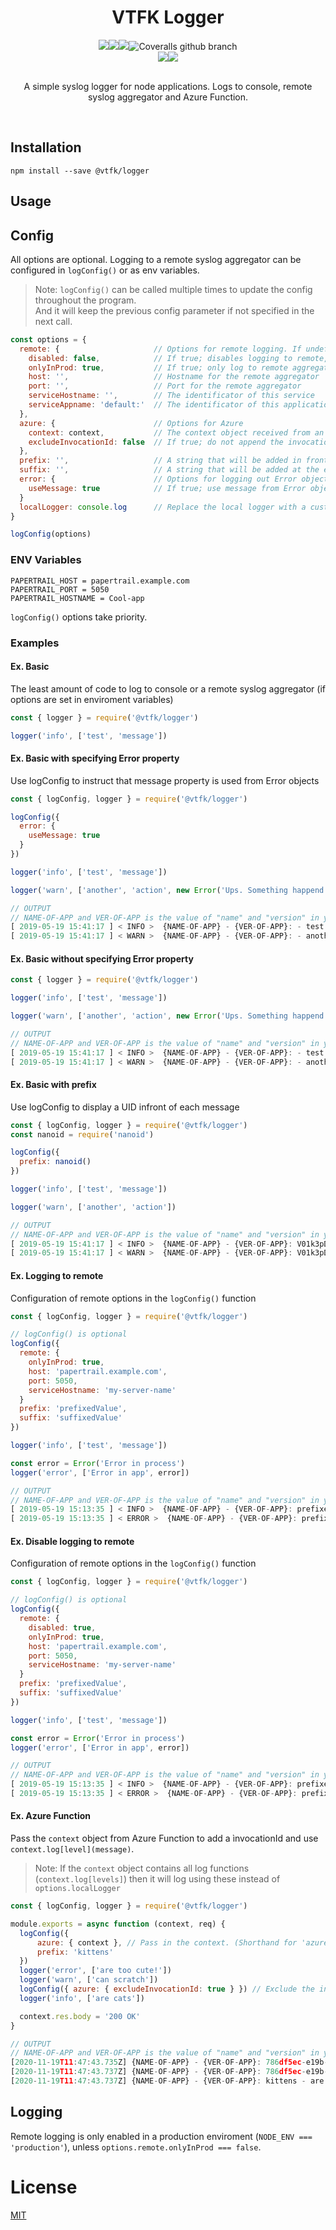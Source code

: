 <h1 align=center >VTFK Logger</h1>
<div align="center">
  <img src="https://img.shields.io/github/workflow/status/vtfk/node-shared-logger/Tests?label=Tests&style=for-the-badge"/><img src="https://img.shields.io/github/workflow/status/vtfk/node-shared-logger/Publish?label=Publish&style=for-the-badge"/><img src="https://img.shields.io/npm/v/@vtfk/logger?style=for-the-badge&color=success"/><img alt="Coveralls github branch" src="https://img.shields.io/coveralls/github/vtfk/node-shared-logger/master?style=for-the-badge">
</div>
<div align="center">
  <a href="https://github.com/vtfk/node-shared-logger"><img src="https://img.shields.io/static/v1?logo=github&label=&message=GITHUB&color=black&style=for-the-badge"/></a><a href="https://www.npmjs.com/package/@vtfk/logger"><img src="https://img.shields.io/static/v1?logo=npm&label=&message=NPM&color=red&style=for-the-badge"/></a>
</div>

<br>
<p align=center >A simple syslog logger for node applications. Logs to console, remote syslog aggregator and Azure Function.</p>
<br>

## Installation

`npm install --save @vtfk/logger`

## Usage

## Config
All options are optional. Logging to a remote syslog aggregator can be configured in `logConfig()` or as env variables.

> Note: `logConfig()` can be called multiple times to update the config throughout the program.  
  And it will keep the previous config parameter if not specified in the next call.

```js
const options = {
  remote: {                     // Options for remote logging. If undefined; disables remote logging
    disabled: false,            // If true; disables logging to remote, even if remote config is set
    onlyInProd: true,           // If true; only log to remote aggregator when NODE_ENV === 'production'
    host: '',                   // Hostname for the remote aggregator
    port: '',                   // Port for the remote aggregator
    serviceHostname: '',        // The identificator of this service
    serviceAppname: 'default:'  // The identificator of this application (defaults to "default:" for consistency with Winston)
  },
  azure: {                      // Options for Azure
    context: context,           // The context object received from an Azure Function (see example further down)
    excludeInvocationId: false  // If true; do not append the invocationId from the context object
  },
  prefix: '',                   // A string that will be added in front of each log message (ex. UID for each run)
  suffix: '',                   // A string that will be added at the end of each log message
  error: {                      // Options for logging out Error object. If undefined; stack from Error object will be returned
    useMessage: true            // If true; use message from Error object instead of stack
  }
  localLogger: console.log      // Replace the local logger with a custom function (Default: console.log)
}

logConfig(options)
```


### ENV Variables
```
PAPERTRAIL_HOST = papertrail.example.com
PAPERTRAIL_PORT = 5050
PAPERTRAIL_HOSTNAME = Cool-app
```
`logConfig()` options take priority.

### Examples
#### Ex. Basic
The least amount of code to log to console or a remote syslog aggregator (if options are set in enviroment variables)
```js
const { logger } = require('@vtfk/logger')

logger('info', ['test', 'message'])
```

#### Ex. Basic with specifying Error property
Use logConfig to instruct that message property is used from Error objects
```js
const { logConfig, logger } = require('@vtfk/logger')

logConfig({
  error: {
    useMessage: true
  }
})

logger('info', ['test', 'message'])

logger('warn', ['another', 'action', new Error('Ups. Something happend')])

// OUTPUT 
// NAME-OF-APP and VER-OF-APP is the value of "name" and "version" in your package.json
[ 2019-05-19 15:41:17 ] < INFO >  {NAME-OF-APP} - {VER-OF-APP}: - test - message
[ 2019-05-19 15:41:17 ] < WARN >  {NAME-OF-APP} - {VER-OF-APP}: - another - action - Ups. Something happend
```

#### Ex. Basic without specifying Error property
```js
const { logger } = require('@vtfk/logger')

logger('info', ['test', 'message'])

logger('warn', ['another', 'action', new Error('Ups. Something happend')])

// OUTPUT 
// NAME-OF-APP and VER-OF-APP is the value of "name" and "version" in your package.json
[ 2019-05-19 15:41:17 ] < INFO >  {NAME-OF-APP} - {VER-OF-APP}: - test - message
[ 2019-05-19 15:41:17 ] < WARN >  {NAME-OF-APP} - {VER-OF-APP}: - another - action - Error: Ups. Something happend\n
```

#### Ex. Basic with prefix
Use logConfig to display a UID infront of each message
```js
const { logConfig, logger } = require('@vtfk/logger')
const nanoid = require('nanoid')

logConfig({
  prefix: nanoid()
})

logger('info', ['test', 'message'])

logger('warn', ['another', 'action'])

// OUTPUT 
// NAME-OF-APP and VER-OF-APP is the value of "name" and "version" in your package.json
[ 2019-05-19 15:41:17 ] < INFO >  {NAME-OF-APP} - {VER-OF-APP}: V01k3pDpHCBkAHPyCvOOl - test - message
[ 2019-05-19 15:41:17 ] < WARN >  {NAME-OF-APP} - {VER-OF-APP}: V01k3pDpHCBkAHPyCvOOl - another - action
```

#### Ex. Logging to remote
Configuration of remote options in the `logConfig()` function
```js
const { logConfig, logger } = require('@vtfk/logger')

// logConfig() is optional
logConfig({
  remote: {
    onlyInProd: true,
    host: 'papertrail.example.com',
    port: 5050,
    serviceHostname: 'my-server-name'
  }
  prefix: 'prefixedValue',
  suffix: 'suffixedValue'
})

logger('info', ['test', 'message'])

const error = Error('Error in process')
logger('error', ['Error in app', error])

// OUTPUT
// NAME-OF-APP and VER-OF-APP is the value of "name" and "version" in your package.json
[ 2019-05-19 15:13:35 ] < INFO >  {NAME-OF-APP} - {VER-OF-APP}: prefixedValue - test - message - suffixedValue
[ 2019-05-19 15:13:35 ] < ERROR >  {NAME-OF-APP} - {VER-OF-APP}: prefixedValue - Error in app - Error: Error in process - suffixedValue
```

#### Ex. Disable logging to remote
Configuration of remote options in the `logConfig()` function
```js
const { logConfig, logger } = require('@vtfk/logger')

// logConfig() is optional
logConfig({
  remote: {
    disabled: true,
    onlyInProd: true,
    host: 'papertrail.example.com',
    port: 5050,
    serviceHostname: 'my-server-name'
  }
  prefix: 'prefixedValue',
  suffix: 'suffixedValue'
})

logger('info', ['test', 'message'])

const error = Error('Error in process')
logger('error', ['Error in app', error])

// OUTPUT
// NAME-OF-APP and VER-OF-APP is the value of "name" and "version" in your package.json
[ 2019-05-19 15:13:35 ] < INFO >  {NAME-OF-APP} - {VER-OF-APP}: prefixedValue - test - message - suffixedValue
[ 2019-05-19 15:13:35 ] < ERROR >  {NAME-OF-APP} - {VER-OF-APP}: prefixedValue - Error in app - Error: Error in process - suffixedValue
```

#### Ex. Azure Function
Pass the `context` object from Azure Function to add a ìnvocationId and use `context.log[level](message)`.
> Note: If the `context` object contains all log functions (`context.log[levels]`) then it will log using these instead of `options.localLogger`
```js
const { logConfig, logger } = require('@vtfk/logger')

module.exports = async function (context, req) {
  logConfig({
      azure: { context }, // Pass in the context. (Shorthand for 'azure: { context: context }' )
      prefix: 'kittens'
  })
  logger('error', ['are too cute!'])
  logger('warn', ['can scratch'])
  logConfig({ azure: { excludeInvocationId: true } }) // Exclude the invocationId from now on
  logger('info', ['are cats'])

  context.res.body = '200 OK'
}

// OUTPUT 
// NAME-OF-APP and VER-OF-APP is the value of "name" and "version" in your package.json
[2020-11-19T11:47:43.735Z] {NAME-OF-APP} - {VER-OF-APP}: 786df5ec-e19b-4f94-a65f-b86eed8df405 - kittens - are too cute!
[2020-11-19T11:47:43.737Z] {NAME-OF-APP} - {VER-OF-APP}: 786df5ec-e19b-4f94-a65f-b86eed8df405 - kittens - can scratch
[2020-11-19T11:47:43.737Z] {NAME-OF-APP} - {VER-OF-APP}: kittens - are cats // invocationId is now excluded
```

## Logging
Remote logging is only enabled in a production enviroment (`NODE_ENV === 'production'`), unless `options.remote.onlyInProd === false`.

# License

[MIT](LICENSE)
